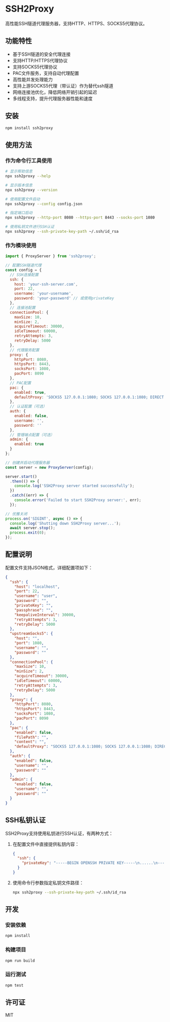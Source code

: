 # SSH2Proxy

高性能SSH隧道代理服务器，支持HTTP、HTTPS、SOCKS5代理协议。

## 功能特性

- 基于SSH隧道的安全代理连接
- 支持HTTP/HTTPS代理协议
- 支持SOCKS5代理协议
- PAC文件服务，支持自动代理配置
- 高性能并发处理能力
- 支持上游SOCKS5代理（带认证）作为替代ssh隧道
- 网络连接池优化，降低网络开销引起的延迟
- 多线程支持，提升代理服务器性能和速度

## 安装

```bash
npm install ssh2proxy
```

## 使用方法

### 作为命令行工具使用

```bash
# 显示帮助信息
npx ssh2proxy --help

# 显示版本信息
npx ssh2proxy --version

# 使用配置文件启动
npx ssh2proxy --config config.json

# 指定端口启动
npx ssh2proxy --http-port 8080 --https-port 8443 --socks-port 1080

# 使用私钥文件进行SSH认证
npx ssh2proxy --ssh-private-key-path ~/.ssh/id_rsa
```

### 作为模块使用

```javascript
import { ProxyServer } from 'ssh2proxy';

// 配置SSH隧道代理
const config = {
  // SSH连接配置
  ssh: {
    host: 'your-ssh-server.com',
    port: 22,
    username: 'your-username',
    password: 'your-password' // 或使用privateKey
  },
  // 连接池配置
  connectionPool: {
    maxSize: 10,
    minSize: 2,
    acquireTimeout: 30000,
    idleTimeout: 60000,
    retryAttempts: 3,
    retryDelay: 5000
  },
  // 代理服务配置
  proxy: {
    httpPort: 8080,
    httpsPort: 8443,
    socksPort: 1080,
    pacPort: 8090
  },
  // PAC配置
  pac: {
    enabled: true,
    defaultProxy: 'SOCKS5 127.0.0.1:1080; SOCKS 127.0.0.1:1080; DIRECT'
  },
  // 认证配置（可选）
  auth: {
    enabled: false,
    username: '',
    password: ''
  },
  // 管理端点配置（可选）
  admin: {
    enabled: true
  }
};

// 创建并启动代理服务器
const server = new ProxyServer(config);

server.start()
  .then(() => {
    console.log('SSH2Proxy server started successfully');
  })
  .catch((err) => {
    console.error('Failed to start SSH2Proxy server:', err);
  });

// 优雅关闭
process.on('SIGINT', async () => {
  console.log('Shutting down SSH2Proxy server...');
  await server.stop();
  process.exit(0);
});
```

## 配置说明

配置文件支持JSON格式，详细配置项如下：

```json
{
  "ssh": {
    "host": "localhost",
    "port": 22,
    "username": "user",
    "password": "",
    "privateKey": "",
    "passphrase": "",
    "keepaliveInterval": 30000,
    "retryAttempts": 3,
    "retryDelay": 5000
  },
  "upstreamSocks5": {
    "host": "",
    "port": 1080,
    "username": "",
    "password": ""
  },
  "connectionPool": {
    "maxSize": 10,
    "minSize": 2,
    "acquireTimeout": 30000,
    "idleTimeout": 60000,
    "retryAttempts": 3,
    "retryDelay": 5000
  },
  "proxy": {
    "httpPort": 8080,
    "httpsPort": 8443,
    "socksPort": 1080,
    "pacPort": 8090
  },
  "pac": {
    "enabled": false,
    "filePath": "",
    "content": "",
    "defaultProxy": "SOCKS5 127.0.0.1:1080; SOCKS 127.0.0.1:1080; DIRECT"
  },
  "auth": {
    "enabled": false,
    "username": "",
    "password": ""
  },
  "admin": {
    "enabled": false,
    "username": "",
    "password": ""
  }
}
```

## SSH私钥认证

SSH2Proxy支持使用私钥进行SSH认证，有两种方式：

1. 在配置文件中直接提供私钥内容：
   ```json
   {
     "ssh": {
       "privateKey": "-----BEGIN OPENSSH PRIVATE KEY-----\n......\n-----END OPENSSH PRIVATE KEY-----"
     }
   }
   ```

2. 使用命令行参数指定私钥文件路径：
   ```bash
   npx ssh2proxy --ssh-private-key-path ~/.ssh/id_rsa
   ```

## 开发

### 安装依赖

```bash
npm install
```

### 构建项目

```bash
npm run build
```

### 运行测试

```bash
npm test
```

## 许可证

MIT